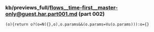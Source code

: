 ### kb/previews_full/flows__time-first__master-only@guest.har.part001.md (part 002)

```md
(o){return o?(o=N({},o),o.params&&(o.params=Vu(o.params))):o={}
```

```
